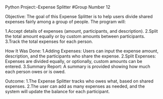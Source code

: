 Python Project:-Expense Splitter
#Group Number 12

Objective: The goal of this Expense Splitter is to help users divide shared expenses fairly among a group of people. The program will:

1.Accept details of expenses (amount, participants, and description). 2.Split the total amount equally or by custom amounts between participants. 3.Track the total expenses for each person.

How It Was Done: 1.Adding Expenses: Users can input the expense amount, description, and the participants who share the expense. 2.Split Expenses: Expenses are divided equally, or optionally, custom amounts can be entered. 3.Summary Report: A summary is provided showing how much each person owes or is owed.

Outcome: 1.The Expense Splitter tracks who owes what, based on shared expenses. 2.The user can add as many expenses as needed, and the system will update the balance for each participant.
